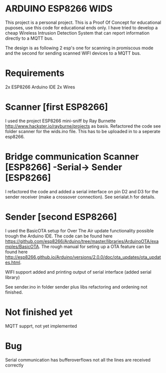# ARDUINO ESP8266 WIDS

This project is a personal project.
This is a Proof Of Concept for educational puposes, use this code for educational ends only. 
I have tried to develop a cheap Wireless Intrusion Detection System that can report information directly to a MQTT bus.

The design is as following 2 esp's one for scanning in promiscous mode and the second for sending scanned WIFI devices to a MQTT bus.

# Requirements
2x ESP8266
Arduino IDE
2x Wires

# Scanner [first ESP8266]
I used the project ESP8266 mini-sniff by Ray Burnette http://www.hackster.io/rayburne/projects as basis. Refactored the code see folder scanner for the wids.ino file. This has to be uploaded in to a seperate esp8266.

# Bridge communication Scanner [ESP8266] -Serial-> Sender [ESP8266]
I refactored the code and added a serial interface on pin D2 and D3 for the sender receiver (make a crossover connection). See serialat.h for details.

# Sender [second ESP8266]
I used the BasicOTA setup for Over The Air update functionality possible trough the Arduino IDE. The code can be found here https://github.com/esp8266/Arduino/tree/master/libraries/ArduinoOTA/examples/BasicOTA. The rough manual for seting up a OTA feature can be found here http://esp8266.github.io/Arduino/versions/2.0.0/doc/ota_updates/ota_updates.html.

WIFI support added and printing output of serial interface (added serial library)

See sender.ino in folder sender plus libs refactoring and ordening not finished.

# Not finished yet
MQTT supprt, not yet implemented

# Bug
Serial communication has bufferoverflows not all the lines are received correctly
